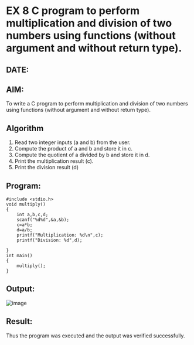 # EX 8 C program to perform multiplication and division of two numbers using functions (without argument and without return type).
## DATE:
## AIM:
To write a C program to perform multiplication and division of two numbers using functions (without argument and without return type).

## Algorithm
1. Read two integer inputs (a and b) from the user.
2. Compute the product of a and b and store it in c.
3. Compute the quotient of a divided by b and store it in d.
4. Print the multiplication result (c).
5. Print the division result (d)  

## Program:
```
#include <stdio.h>
void multiply()
{
    int a,b,c,d;
    scanf("%d%d",&a,&b);
    c=a*b;
    d=a/b;
    printf("Multiplication: %d\n",c);
    printf("Division: %d",d);
    
}
int main()
{
    multiply();
}

```

## Output:

![image](https://github.com/user-attachments/assets/aa879c92-541c-42c1-b930-286bdc897d56)


## Result:
Thus the program was executed and the output was verified successfully.
